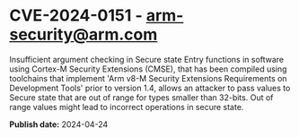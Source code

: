 # CVE-2024-0151 - arm-security@arm.com

Insufficient argument checking in Secure state Entry functions in software using Cortex-M Security Extensions (CMSE), that has been compiled using toolchains that implement 'Arm v8-M Security Extensions Requirements on Development Tools' prior to version 1.4, allows an attacker to pass values to Secure state that are out of range for types smaller than 32-bits. Out of range values might lead to incorrect operations in secure state.

**Publish date:** 2024-04-24
